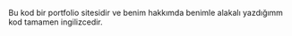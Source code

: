 Bu kod bir portfolio sitesidir ve benim hakkımda benimle alakalı yazdığımm kod tamamen ingilizcedir.
